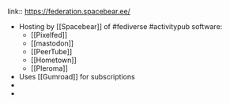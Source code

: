 link:: https://federation.spacebear.ee/

- Hosting by [[Spacebear]] of #fediverse #activitypub software:
	- [[Pixelfed]]
	- [[mastodon]]
	- [[PeerTube]]
	- [[Hometown]]
	- [[Pleroma]]
- Uses [[Gumroad]] for subscriptions
-
-